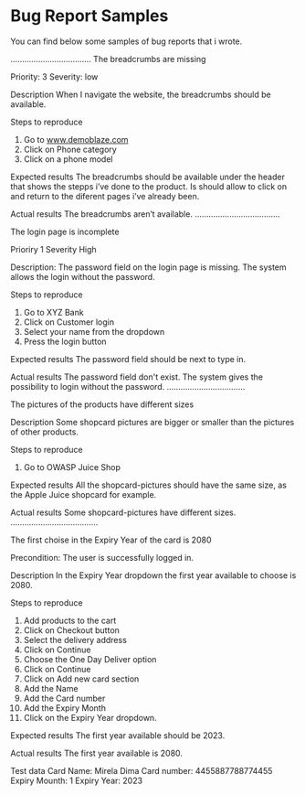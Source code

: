 # Bug Report Samples

You can find below some samples of bug reports that i wrote.

...................................
The breadcrumbs are missing

Priority: 3
Severity: low

Description
When I navigate the website, the breadcrumbs should be available.

Steps to reproduce
1. Go to www.demoblaze.com
2. Click on Phone category
3. Click on a phone model

Expected results
The breadcrumbs should be available under the header that shows the stepps i’ve done to the product. Is should allow to click on and return to the diferent pages i’ve already been.

Actual results
The breadcrumbs aren’t available.
.....................................

The login page is incomplete

Prioriry  1
Severity  High

Description:
The password field on the login page is missing.
The system allows the login without the password.

Steps to reproduce 
1. Go to XYZ Bank 
2. Click on Customer login
3. Select your name from the dropdown
4. Press the login button

Expected results
The password field should be next to type in.

Actual results
The password field don't exist. The system gives the possibility to login without the password.
..................................

The pictures of the products have different sizes

Description
Some shopcard pictures are bigger or smaller than the pictures of other products.

Steps to reproduce
1. Go to OWASP Juice Shop

Expected results
All the shopcard-pictures should have the same size, as the Apple Juice shopcard for example.

Actual results
Some shopcard-pictures have different sizes.
......................................

The first choise in the Expiry Year of the card is 2080

Precondition:
The user is successfully logged in.

Description
In the Expiry Year dropdown the first year available to choose is 2080.

Steps to reproduce
1. Add products to the cart
2. Click on Checkout button
3. Select the delivery address
4. Click on Continue
5. Choose the One Day Deliver option
6. Click on Continue
7. Click on Add new card section
8. Add the Name
9. Add the Card number
10. Add the Expiry Month 
11. Click on the Expiry Year dropdown.

Expected results
The first year available should be 2023.

Actual results
The first year available is 2080.

Test data
Card Name: Mirela Dima
Card number: 4455887788774455
Expiry Mounth: 1
Expiry Year: 2023 


